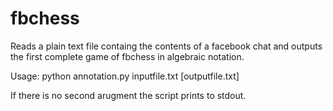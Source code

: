 # fbchess

Reads a plain text file containg the contents of a facebook chat and outputs the first complete game of fbchess in algebraic notation.

Usage:
python annotation.py inputfile.txt [outputfile.txt]

If there is no second arugment the script prints to stdout.
